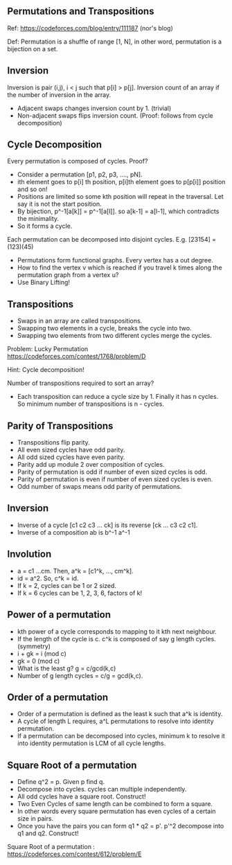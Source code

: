 ## Permutations and Transpositions

Ref: https://codeforces.com/blog/entry/111187 (nor's blog) 

Def: Permutation is a shuffle of range [1, N], in other word, permutation is a bijection on a set.

## Inversion 

Inversion is pair (i,j), i < j such that p[i] > p[j]. Inversion count of an array if the number of inversion in the array. 

* Adjacent swaps changes inversion count by 1. (trivial)
* Non-adjacent swaps flips inversion count. (Proof: follows from cycle decomposition)


## Cycle Decomposition 

Every permutation is composed of cycles. Proof? 

- Consider a permutation [p1, p2, p3, ...., pN].
- ith element goes to p[i] th position, p[i]th element goes to p[p[i]] position and so on!
- Positions are limited so some kth position will repeat in the traversal. Let say it is not the start position.
- By bijection, p^-1[a[k]] = p^-1[a[l]]. so a[k-1] = a[l-1], which contradicts the minimality.
- So it forms a cycle. 
 

Each permutation can be decomposed into disjoint cycles. E.g. [23154] = (123)(45) 

- Permutations form functional graphs. Every vertex has a out degree.
- How to find the vertex v which is reached if you travel k times along the permutation graph from a vertex u?
- Use Binary Lifting!

## Transpositions

- Swaps in an array are called transpositions.
- Swapping two elements in a cycle, breaks the cycle into two.
- Swapping two elements from two different cycles merge the cycles.

Problem: Lucky Permutation https://codeforces.com/contest/1768/problem/D

Hint: Cycle decomposition! 

Number of transpositions required to sort an array? 

- Each transposition can reduce a cycle size by 1. Finally it has n cycles. So minimum number of transpositions is n - cycles.

## Parity of Transpositions

- Transpositions flip parity.
- All even sized cycles have odd parity.
- All odd sized cycles have even parity.
- Parity add up module 2 over composition of cycles.
- Parity of permutation is odd if number of even sized cycles is odd.
- Parity of permutation is even if number of even sized cycles is even.
- Odd number of swaps means odd parity of permutations.

## Inversion

- Inverse of a cycle [c1 c2 c3 ... ck] is its reverse [ck ... c3 c2 c1].
- Inverse of a composition ab is b^-1 a^-1

## Involution

- a = c1 ...cm. Then, a^k = [c1^k, ..., cm^k].
- id = a^2. So, c^k = id.
- If k = 2, cycles can be 1 or 2 sized.
- If k = 6 cycles can be 1, 2, 3, 6, factors of k!

## Power of a permutation

- kth power of a cycle corresponds to mapping to it kth next neighbour.
- If the length of the cycle is c. c^k is composed of say g length cycles. (symmetry)
- i + gk = i (mod c)
- gk = 0 (mod c)
- What is the least g? g = c/gcd(k,c)
- Number of g length cycles = c/g = gcd(k,c).

## Order of a permutation 

- Order of a permutation is defined as the least k such that a^k is identity.
- A cycle of length L requires, a^L permutations to resolve into identity permutation.
- If a permutation can be decomposed into cycles, minimum k to resolve it into identity permutation is LCM of all cycle lengths.

## Square Root of a permutation 

- Define q^2 = p. Given p find q.
- Decompose into cycles. cycles can multiple independently. 
- All odd cycles have a square root. Construct!
- Two Even Cycles of same length can be combined to form a square.
- In other words every square permutation has even cycles of a certain size in pairs.
- Once you have the pairs you can form q1 * q2 = p'. p'^2 decompose into q1 and q2. Construct!

Square Root of a permutation : https://codeforces.com/contest/612/problem/E
  











